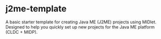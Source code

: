 # j2me-template

A basic starter template for creating Java ME (J2ME) projects using MIDlet.  
Designed to help you quickly set up new projects for the Java ME platform (CLDC + MIDP).
